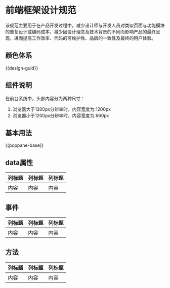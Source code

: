 # 前端框架设计规范

该规范主要用于在产品开发过程中，减少设计师与开发人员对类似页面与功能模块的重复设计或编码成本，减少因设计理念及技术背景的不同而影响产品的最终呈现，进而提高工作效率、代码的可维护性、品牌的一致性及最终的用户体验。

## 颜色体系

{{design-guid}}

## 组件说明
在前台系统中，头部内容分为两种尺寸：
1. 浏览器大于1200px分辨率时，内容宽度为:1200px
2. 浏览器小于1200px分辨率时，内容宽度为:960px

## 基本用法
{{poppane-base}}

## data属性

| 列标题 | 列标题 | 列标题 |
| ----- | ----- | ----- |
| 内容 | 内容 | 内容 |

## 事件

| 列标题 | 列标题 | 列标题 |
| ----- | ----- | ----- |
| 内容 | 内容 | 内容 |

## 方法

| 列标题 | 列标题 | 列标题 |
| ----- | ----- | ----- |
| 内容 | 内容 | 内容 |
